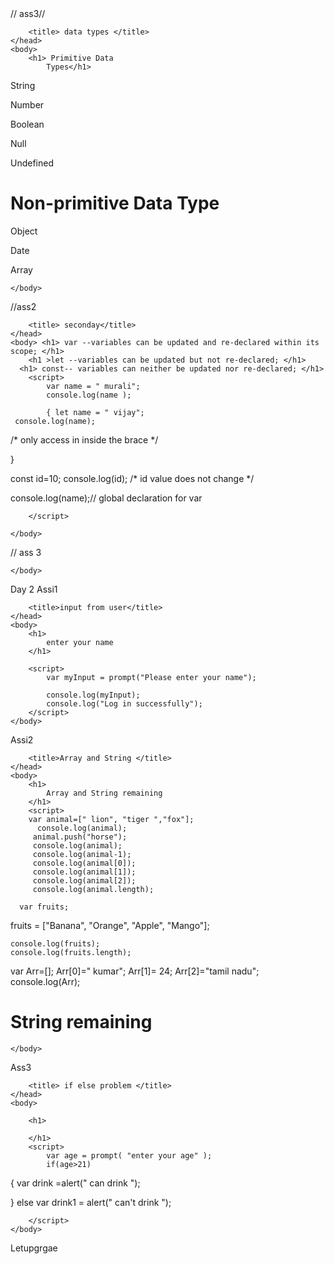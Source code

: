 <!DOCTYPE html> // ass3//

<html>
    <head>
        
        <title> data types </title>
    </head>
    <body>
        <h1> Primitive Data 
            Types</h1>

String

Number

Boolean

Null

Undefined

 <h1>Non-primitive Data Type</h1>

Object

Date

Array
 
  <script>
       var value= 14 ; /*any type of number can be stored
      ex.float,double...etc*/
       var string = " murali";
       var Boolean= true;
      var data= null;
        
      
  </script>

            
        
    </body>
</html>
 //ass2

<!DOCTYPE html>

<html>
    <head>
 
        <title> seconday</title>
    </head>
    <body> <h1> var --variables can be updated and re-declared within its scope; </h1>
        <h1 >let --variables can be updated but not re-declared; </h1>
      <h1> const-- variables can neither be updated nor re-declared; </h1>
        <script>
            var name = " murali";
            console.log(name );
            
            { let name = " vijay";
     console.log(name);
/* only access in inside the brace 
*/
 
}

const id=10;
console.log(id);
   /* id value does not change 
*/
            
console.log(name);// global declaration for var 
            
        </script>
        
    </body>
</html>

// ass 3 

<!DOCTYPE html>

<html>
    <head>
        <meta http-equiv="CONTENT-TYPE" content="text/html; charset=UTF-8">
        <title>Day 2</title>
    </head>
    <body>
  <script>
      console.log("hiii");
      console.log("This is the outer level");
      console.group("First group"); 
      console.log("In the first group"); 
      console.group("Second group"); 
      console.log("In the second group"); 
      console.warn("Still  the second group"); 
      console.groupEnd(); 
      console.log("Back to the first group"); 
      console.groupEnd();
      console.debug("Back to the outer level");
     </script>
       
    </body>
</html>


Day 2
Assi1

<!DOCTYPE html>

<html>
    <head>
        
        <title>input from user</title>
    </head>
    <body>
        <h1>
            enter your name
        </h1>
        
        <script>
            var myInput = prompt("Please enter your name");

            console.log(myInput);
            console.log("Log in successfully");
        </script>
    </body>
</html>
  


Assi2

<!DOCTYPE html>

<html>
    <head>
        
        <title>Array and String </title>
    </head>
    <body>
        <h1>
            Array and String remaining 
        </h1>
        <script> 
        var animal=[" lion", "tiger ","fox"];
          console.log(animal);
         animal.push("horse");
         console.log(animal);
         console.log(animal-1);
         console.log(animal[0]);
         console.log(animal[1]);
         console.log(animal[2]);
         console.log(animal.length);  
            
      var fruits;
fruits = ["Banana", "Orange", "Apple", "Mango"];
            
    console.log(fruits);
    console.log(fruits.length);

var Arr=[];
  Arr[0]=" kumar";
  Arr[1]= 24;
  Arr[2]="tamil nadu";
   console.log(Arr);
  
   </script>
         <h1>
            String remaining 
        </h1>
   <script>
       var text= " welcome to 'the' my program language";
       console.log(text);
       console.log(text.length);
       console.log(text.slice(9,18));
       console.log(text.substring(9,18));
       
        console.log(text.substr(9));
       console.log(text.replace("to","do"));
       var text1 = "Hello World!";   
        
       console.log(text1.toUpperCase());
       console.log(text1.toLowerCase());
       console.log(text1.split(""));
       console.log(text1.charAt(6));
       console.log(text1.charCodeAt(8));
   </script>
        
    </body>
</html>
 Ass3 



<!DOCTYPE html>

<html>
    <head>
        
        <title> if else problem </title>
    </head>
    <body>
        
        <h1>
            
        </h1>
        <script> 
            var age = prompt( "enter your age" );
            if(age>21)
{
   var drink =alert(" can drink ");
   
}
else 
 var drink1 = alert(" can't drink ");
            
        </script>
    </body>
</html>


Letupgrgae 
